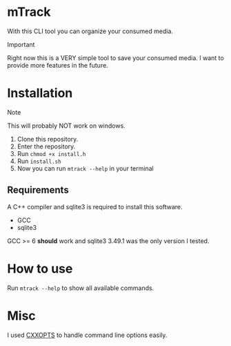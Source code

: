 # mTrack

With this CLI tool you can organize your consumed media.

> [!IMPORTANT]
> Right now this is a VERY simple tool to save your consumed media. I want to
> provide more features in the future.

# Installation

> [!NOTE]
> This will probably NOT work on windows.

1. Clone this repository.
2. Enter the repository.
3. Run ```chmod +x install.h```
4. Run ```install.sh```
5. Now you can run ```mtrack --help``` in your terminal

## Requirements

A C++ compiler and sqlite3 is required to install this software.

- GCC
- sqlite3

GCC >= 6 **should** work and sqlite3 3.49.1 was the only version I tested.

# How to use

Run ```mtrack --help``` to show all available commands.

# Misc

I used [CXXOPTS](https://github.com/jarro2783/cxxopts) to handle command line options easily.
